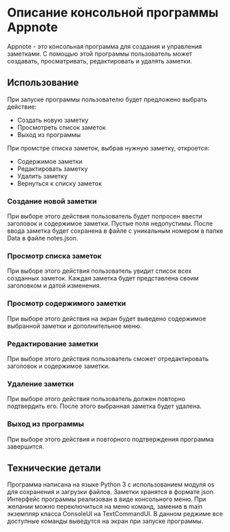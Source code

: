 # Описание консольной программы Appnote

Appnote - это консольная программа для создания и управления заметками. С помощью этой программы пользователь может создавать, просматривать, редактировать и удалять заметки.

## Использование

При запуске программы пользователю будет предложено выбрать действие:

- Создать новую заметку
- Просмотреть список заметок
- Выход из программы

При промстре списка заметок, выбрав нужную заметку, откроется:
- Содержимое заметки
- Редактировать заметку
- Удалить заметку
- Вернуться к списку заметок

### Создание новой заметки

При выборе этого действия пользователь будет попросен ввести заголовок и содержимое заметки. Пустые поля недопустимы. После ввода заметка будет сохранена в файле с уникальным номером в папке Data в файле notes.json.

### Просмотр списка заметок

При выборе этого действия пользователь увидит список всех созданных заметок. Каждая заметка будет представлена своим заголовком и датой изменения.

### Просмотр содержимого заметки

При выборе этого действия на экран будет выведено содержимое выбранной заметки и дополнительное меню.

### Редактирование заметки

При выборе этого действия пользователь сможет отредактировать заголовок и содержимое заметки.

### Удаление заметки

При выборе этого действия пользователь должен повторно подтвердить его. После этого выбранная заметка будет удалена.

### Выход из программы

При выборе этого действия и повторного подтверждения программа завершится.

## Технические детали

Программа написана на языке Python 3 с использованием модуля os для сохранения и загрузки файлов. Заметки хранятся в формате json. Интерфейс программы реализован в виде консольного меню. При желании можно переключиться на меню команд, заменив в main экземпляр класса ConsoleUI на TextCommandUI. В данном реджиме все доступные команды выведутся на экран при запуске программы.  